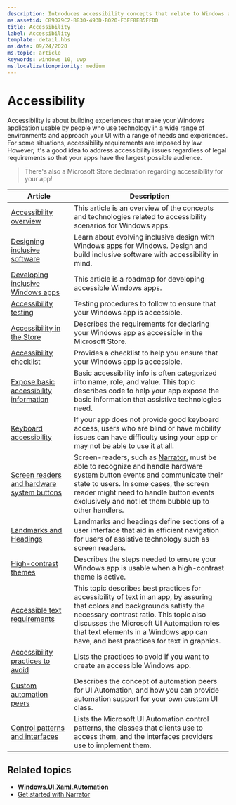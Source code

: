 ```yaml
---
description: Introduces accessibility concepts that relate to Windows apps.
ms.assetid: C89D79C2-B830-493D-B020-F3FF8EB5FFDD
title: Accessibility
label: Accessibility
template: detail.hbs
ms.date: 09/24/2020
ms.topic: article
keywords: windows 10, uwp
ms.localizationpriority: medium
---
```


# Accessibility  

Accessibility is about building experiences that make your Windows application usable by people who use technology in a wide range of environments and approach your UI with a range of needs and experiences. For some situations, accessibility requirements are imposed by law. However, it's a good idea to address accessibility issues regardless of legal requirements so that your apps have the largest possible audience.

> There's also a Microsoft Store declaration regarding accessibility for your app!

| Article | Description |
|---------|-------------|
| [Accessibility overview](accessibility-overview.md) | This article is an overview of the concepts and technologies related to accessibility scenarios for Windows apps. |
| [Designing inclusive software](designing-inclusive-software.md) | Learn about evolving inclusive design with Windows apps for Windows.  Design and build inclusive software with accessibility in mind. |
| [Developing inclusive Windows apps](developing-inclusive-windows-apps.md) | This article is a roadmap for developing accessible Windows apps. |
| [Accessibility testing](accessibility-testing.md) | Testing procedures to follow to ensure that your Windows app is accessible. |
| [Accessibility in the Store](accessibility-in-the-store.md) | Describes the requirements for declaring your Windows app as accessible in the Microsoft Store. |
| [Accessibility checklist](accessibility-checklist.md) | Provides a checklist to help you ensure that your Windows app is accessible. |
| [Expose basic accessibility information](basic-accessibility-information.md) | Basic accessibility info is often categorized into name, role, and value. This topic describes code to help your app expose the basic information that assistive technologies need. |
| [Keyboard accessibility](keyboard-accessibility.md) | If your app does not provide good keyboard access, users who are blind or have mobility issues can have difficulty using your app or may not be able to use it at all. |
| [Screen readers and hardware system buttons](system-button-narration.md) | Screen-readers, such as [Narrator](https://support.microsoft.com/en-us/help/22798/windows-10-complete-guide-to-narrator), must be able to recognize and handle hardware system button events and communicate their state to users. In some cases, the screen reader might need to handle button events exclusively and not let them bubble up to other handlers. |
| [Landmarks and Headings](landmarks-and-headings.md) | Landmarks and headings define sections of a user interface that aid in efficient navigation for users of assistive technology such as screen readers. |
| [High-contrast themes](high-contrast-themes.md) | Describes the steps needed to ensure your Windows app is usable when a high-contrast theme is active. |
| [Accessible text requirements](accessible-text-requirements.md) | This topic describes best practices for accessibility of text in an app, by assuring that colors and backgrounds satisfy the necessary contrast ratio. This topic also discusses the Microsoft UI Automation roles that text elements in a Windows app can have, and best practices for text in graphics. |
| [Accessibility practices to avoid](practices-to-avoid.md) | Lists the practices to avoid if you want to create an accessible Windows app. |
| [Custom automation peers](custom-automation-peers.md) | Describes the concept of automation peers for UI Automation, and how you can provide automation support for your own custom UI class. |
| [Control patterns and interfaces](control-patterns-and-interfaces.md) | Lists the Microsoft UI Automation control patterns, the classes that clients use to access them, and the interfaces providers use to implement them. |

## Related topics  
* [**Windows.UI.Xaml.Automation**](/uwp/api/Windows.UI.Xaml.Automation) 
* [Get started with Narrator](https://support.microsoft.com/help/22798/windows-10-complete-guide-to-narrator)
